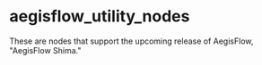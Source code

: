 # aegisflow_utility_nodes
These are nodes that support the upcoming release of AegisFlow, "AegisFlow Shima."
